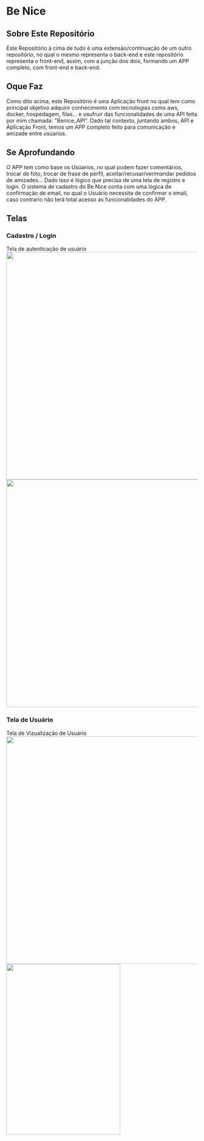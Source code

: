 # Be Nice
 
## Sobre Este Repositório
Este Repositório á cima de tudo é uma extensão/continuação de um outro repositório, no qual o mesmo representa o back-end e este repositório representa o front-end,
assim, com a junção dos dois, formando um APP completo, com front-end e back-end.
 
## Oque Faz
Como dito acima, este Repositório é uma Aplicação front no qual tem como principal objetivo adquirir conhecimento com tecnologias como aws, docker, hospedagem,
filas... e usufruir das funcionalidades de uma API feita por mim chamada:
"Benice_API". Dado tal contexto, juntando ambos, API e Aplicação Front, temos um APP completo feito para comunicação e amizade entre usúarios.
 
## Se Aprofundando
O APP tem como base os Usúarios, no qual podem fazer comentários, trocar de foto, trocar de frase de perfil, aceitar/recusar/ver/mandar pedidos de amizades... Dado isso
é lógico que precisa de uma tela de registro e login. O sistema de cadastro do Be Nice conta com uma lógica de confirmação de email, no qual o Usuário necessita de
confirmar o email, caso contrario não terá total acesso ás funcionalidades do APP.

## Telas
### Cadastro / Login
Tela de autenticação de usuário
<br />
<img src="https://cdn.discordapp.com/attachments/857701858655076402/953853543889141780/unknown.png" width="600">
<img src="https://cdn.discordapp.com/attachments/857701858655076402/953853599576899634/unknown.png" width="600">

### Tela de Usuário
Tela de Vizualização de Usuário
<br />
<img src="https://cdn.discordapp.com/attachments/857701858655076402/953856291279884338/unknown.png" width="600">
<br />
<img src="https://cdn.discordapp.com/attachments/857701858655076402/953857834234306611/Screenshot_16_LI.jpg" width="300" height="450">
